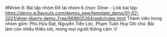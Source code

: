 #Nhóm 6: Bài tập nhóm 
Đề tài nhóm 6 chọn: Diner - Link bài tập: https://demo.w3layouts.com/demos_new/template_demo/01-02-2021/diner-liberty-demo_Free/668605264/web/index.html
Thành viên trong nhóm gồm: Phù Hữu Đạt, Nguyễn Tiến Lộc, Phạm Tuấn Huy
Ghi chú: Bài làm còn nhiều thiếu sót, mong mọi người thông cảm :V

